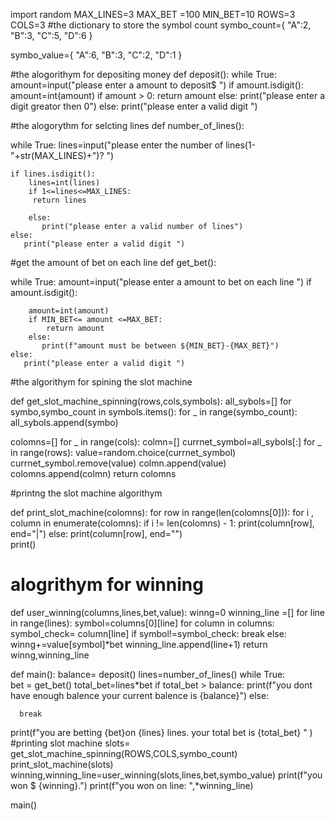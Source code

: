  import random 
MAX_LINES=3
MAX_BET =100
MIN_BET=10
ROWS=3
COLS=3
#the dictionary to store the symbol count
symbo_count={
   "A":2,
   "B":3,
   "C":5,
   "D":6
}

symbo_value={
   "A":6,
   "B":3,
   "C":2,
   "D":1
}
     
#the alogorithym for depositing money
def deposit():
 while True:
    amount=input("please enter a amount to deposit$ ")
    if amount.isdigit():
        amount=int(amount)
        if amount > 0:
            return amount
        else:
           print("please enter a digit greator then 0")
    else:
       print("please enter a valid digit ")
   
#the alogorythm for selcting lines 
def number_of_lines():
 
 while True:
    lines=input("please enter the number of lines(1-"+str(MAX_LINES)+")? ")

    if lines.isdigit():
        lines=int(lines)
        if 1<=lines<=MAX_LINES:
         return lines  
          
        else:
           print("please enter a valid number of lines")
    else:
       print("please enter a valid digit ")
    
#get the amount of bet on each line 
def get_bet():
   
   while True:
    amount=input("please enter a amount to bet on each line  ")
    if amount.isdigit():

        amount=int(amount)
        if MIN_BET<= amount <=MAX_BET:
            return amount
        else:
           print(f"amount must be between ${MIN_BET}-{MAX_BET}")
    else:
       print("please enter a valid digit ")

#the algorithym for spining the slot machine 



def get_slot_machine_spinning(rows,cols,symbols):
   all_sybols=[]
   for symbo,symbo_count in symbols.items():
      for _ in range(symbo_count):
         all_sybols.append(symbo)
 
   colomns=[] 
   for _ in range(cols):
      colmn=[]
      currnet_symbol=all_sybols[:]
      for _ in range(rows):
         value=random.choice(currnet_symbol)
         currnet_symbol.remove(value)
         colmn.append(value)
      colomns.append(colmn)
   return colomns   

#printng the slot machine algorithym


def print_slot_machine(colomns):
   for row in range(len(colomns[0])):
      for i , column in enumerate(colomns):
         if i != len(colomns) - 1:
            print(column[row], end="|")
         else:
            print(column[row], end="")   
      print()   

# alogrithym for winning

def user_winning(columns,lines,bet,value):
   winng=0
   winning_line =[]
   for line in range(lines):
      symbol=columns[0][line]
      for column in columns:
         symbol_check= column[line]
         if symbol!=symbol_check:
            break
         else:
            winng+=value[symbol]*bet
            winning_line.append(line+1)
   return winng,winning_line        


def main():
   balance= deposit()
   lines=number_of_lines()
   while True:  
    bet = get_bet()
    total_bet=lines*bet
    if total_bet > balance:
     print(f"you dont have enough balence your current balence is {balance}")
    else:
      
      break 
   print(f"you are betting {bet}on {lines} lines. your total bet is {total_bet} " ) 
   #printing slot machine 
   slots= get_slot_machine_spinning(ROWS,COLS,symbo_count)
   print_slot_machine(slots)
   winning,winning_line=user_winning(slots,lines,bet,symbo_value)
   print(f"you won $ {winning}.")
   print(f"you won on line:  ",*winning_line)


main() 

  

   
